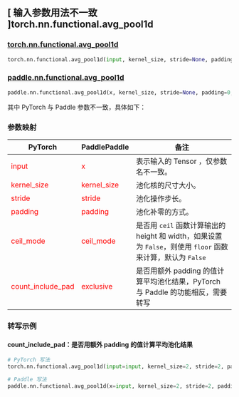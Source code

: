 ## [ 输入参数用法不一致 ]torch.nn.functional.avg_pool1d

### [torch.nn.functional.avg_pool1d](https://pytorch.org/docs/stable/generated/torch.nn.functional.avg_pool1d.html#torch.nn.functional.avg_pool1d)

```python
torch.nn.functional.avg_pool1d(input, kernel_size, stride=None, padding=0, ceil_mode=False, count_include_pad=True)
```

### [paddle.nn.functional.avg_pool1d](https://www.paddlepaddle.org.cn/documentation/docs/zh/develop/api/paddle/nn/functional/avg_pool1d_cn.html#avg-pool1d)
```python
paddle.nn.functional.avg_pool1d(x, kernel_size, stride=None, padding=0, exclusive=True, ceil_mode=False, name=None)
```

其中 PyTorch 与 Paddle 参数不一致，具体如下：

### 参数映射

| PyTorch       | PaddlePaddle | 备注                                                   |
| ------------- | ------------ | ------------------------------------------------------ |
| <font color='red'> input </font> | <font color='red'> x </font> | 表示输入的 Tensor ，仅参数名不一致。  |
| <font color='red'> kernel_size </font>   | <font color='red'> kernel_size </font>   | 池化核的尺寸大小。               |
| <font color='red'> stride  </font>         |    <font color='red'> stride  </font>         | 池化操作步长。             |
| <font color='red'> padding </font>             | <font color='red'> padding </font>  | 池化补零的方式。               |
| <font color='red'> ceil_mode </font>             | <font color='red'> ceil_mode </font>  | 是否用 `ceil` 函数计算输出的 height 和 width，如果设置为 `False`，则使用 `floor` 函数来计算，默认为 `False`             |
| <font color='red'> count_include_pad </font>           | <font color='red'> exclusive </font>            | 是否用额外 padding 的值计算平均池化结果，PyTorch 与 Paddle 的功能相反，需要转写  |


### 转写示例
#### count_include_pad：是否用额外 padding 的值计算平均池化结果
```python
# PyTorch 写法
torch.nn.functional.avg_pool1d(input=input, kernel_size=2, stride=2, padding=1, ceil_mode=True, count_include_pad=False)

# Paddle 写法
paddle.nn.functional.avg_pool1d(x=input, kernel_size=2, stride=2, padding=1, ceil_mode=True, exlusive=True)
```

